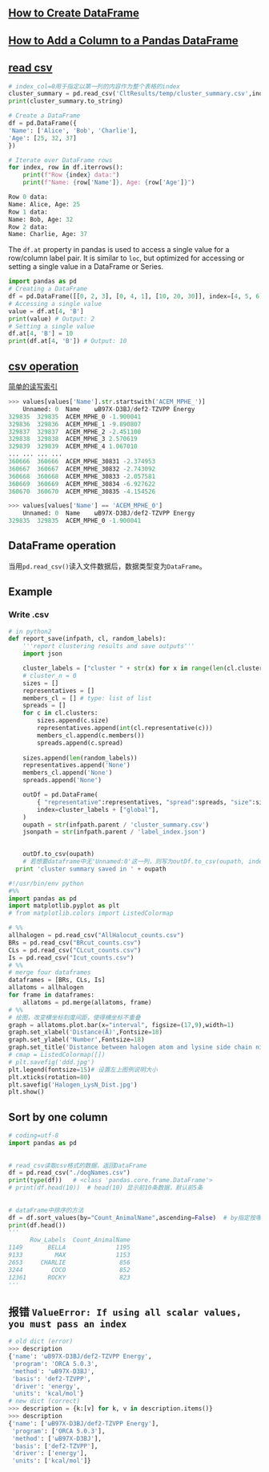 ## [How to Create DataFrame](https://www.geeksforgeeks.org/different-ways-to-create-pandas-dataframe/)
## [How to Add a Column to a Pandas DataFrame](https://www.statology.org/add-column-pandas-dataframe/#:~:text=You%20can%20use%20the%20assign%20%28%29%20function%20to,to%20a%20specific%20location%20in%20a%20pandas%20DataFrame%3A)
## [read csv](https://zhuanlan.zhihu.com/p/340441922)
```python
# index_col=0用于指定以第一列的内容作为整个表格的index
cluster_summary = pd.read_csv('CltResults/temp/cluster_summary.csv',index_col=0)
print(cluster_summary.to_string)

# Create a DataFrame
df = pd.DataFrame({
'Name': ['Alice', 'Bob', 'Charlie'],
'Age': [25, 32, 37]
})

# Iterate over DataFrame rows
for index, row in df.iterrows():
	print(f"Row {index} data:")
	print(f"Name: {row['Name']}, Age: {row['Age']}")

Row 0 data:
Name: Alice, Age: 25
Row 1 data:
Name: Bob, Age: 32
Row 2 data:
Name: Charlie, Age: 37
```
The `df.at` property in pandas is used to access a single value for a row/column label pair. It is similar to `loc`, but optimized for accessing or setting a single value in a DataFrame or Series.
```python
import pandas as pd
# Creating a DataFrame
df = pd.DataFrame([[0, 2, 3], [0, 4, 1], [10, 20, 30]], index=[4, 5, 6], columns=['A', 'B', 'C'])
# Accessing a single value
value = df.at[4, 'B']
print(value) # Output: 2
# Setting a single value
df.at[4, 'B'] = 10
print(df.at[4, 'B']) # Output: 10
```

## [csv operation](https://www.runoob.com/pandas/pandas-csv-file.html)
[简单的读写索引](https://blog.csdn.net/Parzival_/article/details/114240650)  

```python
>>> values[values['Name'].str.startswith('ACEM_MPHE_')]
	Unnamed: 0	Name	ωB97X-D3BJ/def2-TZVPP Energy
329835	329835	ACEM_MPHE_0	-1.900041
329836	329836	ACEM_MPHE_1	-9.890807
329837	329837	ACEM_MPHE_2	-2.451100
329838	329838	ACEM_MPHE_3	2.570619
329839	329839	ACEM_MPHE_4	1.067010
...	...	...	...
360666	360666	ACEM_MPHE_30831	-2.374953
360667	360667	ACEM_MPHE_30832	-2.743092
360668	360668	ACEM_MPHE_30833	-2.057581
360669	360669	ACEM_MPHE_30834	-6.927622
360670	360670	ACEM_MPHE_30835	-4.154526

>>> values[values['Name'] == 'ACEM_MPHE_0']
	Unnamed: 0	Name	ωB97X-D3BJ/def2-TZVPP Energy
329835	329835	ACEM_MPHE_0	-1.900041

```

## DataFrame operation
当用`pd.read_csv()`读入文件数据后，数据类型变为`DataFrame`。

## Example
### Write .csv
```python
# in python2
def report_save(infpath, cl, random_labels):
	'''report clustering results and save outputs'''
	import json

	cluster_labels = ["cluster " + str(x) for x in range(len(cl.clusters))]
	# cluster_n = 0
	sizes = []
	representatives = []
	members_cl = [] # type: list of list
	spreads = []
	for c in cl.clusters:
		sizes.append(c.size)
		representatives.append(int(cl.representative(c)))
		members_cl.append(c.members())
		spreads.append(c.spread)
	
	sizes.append(len(random_labels))
	representatives.append('None')
	members_cl.append('None')
	spreads.append('None')

	outDf = pd.DataFrame(
		{ "representative":representatives, "spread":spreads, "size":sizes, "members":members_cl}, 
		index=cluster_labels + ["global"],
	)
	oupath = str(infpath.parent / 'cluster_summary.csv')
	jsonpath = str(infpath.parent / 'label_index.json')

	
	outDf.to_csv(oupath)
	# 若想要dataframe中无'Unnamed:0'这一列，则写为outDf.to_csv(oupath, index=False)。这样pandas就不会自动添加一列索引
  print 'cluster summary saved in ' + oupath
```
```python
#!/usr/bin/env python
#%%
import pandas as pd
import matplotlib.pyplot as plt
# from matplotlib.colors import ListedColormap

# %%
allhalogen = pd.read_csv("AllHalocut_counts.csv")
BRs = pd.read_csv("BRcut_counts.csv")
CLs = pd.read_csv("CLcut_counts.csv")
Is = pd.read_csv("Icut_counts.csv")
# %%
# merge four dataframes
dataframes = [BRs, CLs, Is]
allatoms = allhalogen
for frame in dataframes:
    allatoms = pd.merge(allatoms, frame)
# %%
# 绘图，改变横坐标刻度间距，使得横坐标不重叠
graph = allatoms.plot.bar(x="interval", figsize=(17,9),width=1)
graph.set_xlabel('Distance(Å)',Fontsize=18)
graph.set_ylabel('Number',Fontsize=18)
graph.set_title('Distance between halogen atom and lysine side chain nitrogen atom',Fontsize=18)
# cmap = ListedColormap([])
# plt.savefig('ddd.jpg')
plt.legend(fontsize=15)# 设置左上图例说明大小
plt.xticks(rotation=80)
plt.savefig('Halogen_LysN_Dist.jpg')
plt.show()
```
## Sort by one column
```python
# coding=utf-8
import pandas as pd
 
 
# read_csv读取csv格式的数据，返回DataFrame
df = pd.read_csv("./dogNames.csv")
print(type(df))   # <class 'pandas.core.frame.DataFrame'>
# print(df.head(10))  # head(10) 显示前10条数据，默认前5条
 
 
# dataFrame中排序的方法
df = df.sort_values(by="Count_AnimalName",ascending=False)  # by指定按哪列排序。ascending表示是否升序
print(df.head())
'''
      Row_Labels  Count_AnimalName
1149       BELLA              1195
9133         MAX              1153
2653     CHARLIE               856
3244        COCO               852
12361      ROCKY               823
'''
 ```
## 报错 `ValueError: If using all scalar values, you must pass an index`
```python
# old dict (error)
>>> description
{'name': 'ωB97X-D3BJ/def2-TZVPP Energy',
 'program': 'ORCA 5.0.3',
 'method': 'ωB97X-D3BJ',
 'basis': 'def2-TZVPP',
 'driver': 'energy',
 'units': 'kcal/mol'}
# new dict (correct)
>>> description = {k:[v] for k, v in description.items()}
>>> description
{'name': ['ωB97X-D3BJ/def2-TZVPP Energy'],
 'program': ['ORCA 5.0.3'],
 'method': ['ωB97X-D3BJ'],
 'basis': ['def2-TZVPP'],
 'driver': ['energy'],
 'units': ['kcal/mol']}
```
